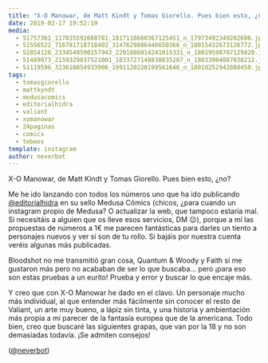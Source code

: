 ```yaml
---
title: "X-O Manowar, de Matt Kindt y Tomas Giorello. Pues bien esto, ¿no?"
date: 2019-02-17 19:52:19
media: 
  - 51757361_117835592660781_1817118660367125451_n_17973492349202606.jpg
  - 51556522_716781718718402_3147629886446650366_n_18015432673126772.jpg
  - 52854126_2334549590157943_2291886014241015331_n_18019598707129820.jpg
  - 51489073_2159329037521001_1833727148838835207_n_18033904087038212.jpg
  - 51119596_323610854933906_1991120220199561646_n_18010252942088450.jpg
tags: 
  - tomasgiorello
  - mattkyndt
  - medusacomics
  - editorialhidra
  - valiant
  - xomanowar
  - 24paginas
  - comics
  - tebeos
template: instagram
author: neverbot
---
```


X-O Manowar, de Matt Kindt y Tomas Giorello. Pues bien esto, ¿no?


Me he ido lanzando con todos los números uno que ha ido publicando [@editorialhidra](https://instagram.com/editorialhidra) en su sello Medusa Cómics (chicos, ¿para cuando un instagram propio de Medusa? O actualizar la web, que tampoco estaría mal. Si necesitáis a alguien que os lleve esos servicios, DM 😉), porque a mí las propuestas de números a 1€ me parecen fantásticas para darles un tiento a personajes nuevos y ver si son de tu rollo. Si bajáis por nuestra cuenta veréis algunas más publicadas.


Bloodshot no me transmitió gran cosa, Quantum & Woody y Faith si me gustaron más pero no acababan de ser lo que buscaba... pero ¡para eso son estas pruebas a un eurito! Prueba y error y buscar lo que encaje más.


Y creo que con X-O Manowar he dado en el clavo. Un personaje mucho más individual, al que entender más fácilmente sin conocer el resto de Valiant, un arte muy bueno, a lápiz sin tinta, y una historia y ambientación más propia a mi parecer de la fantasía europea que de la americana. Todo bien, creo que buscaré las siguientes grapas, que van por la 18 y no son demasiadas todavía. ¡Se admiten consejos!


([@neverbot](https://instagram.com/neverbot))



